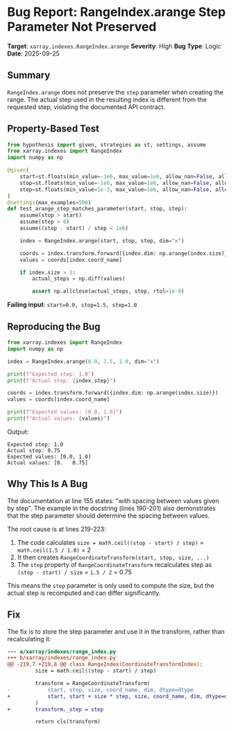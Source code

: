 # Bug Report: RangeIndex.arange Step Parameter Not Preserved

**Target**: `xarray.indexes.RangeIndex.arange`
**Severity**: High
**Bug Type**: Logic
**Date**: 2025-09-25

## Summary

`RangeIndex.arange` does not preserve the `step` parameter when creating the range. The actual step used in the resulting index is different from the requested step, violating the documented API contract.

## Property-Based Test

```python
from hypothesis import given, strategies as st, settings, assume
from xarray.indexes import RangeIndex
import numpy as np

@given(
    start=st.floats(min_value=-1e6, max_value=1e6, allow_nan=False, allow_infinity=False),
    stop=st.floats(min_value=-1e6, max_value=1e6, allow_nan=False, allow_infinity=False),
    step=st.floats(min_value=1e-3, max_value=1e6, allow_nan=False, allow_infinity=False)
)
@settings(max_examples=500)
def test_arange_step_matches_parameter(start, stop, step):
    assume(stop > start)
    assume(step > 0)
    assume((stop - start) / step < 1e6)

    index = RangeIndex.arange(start, stop, step, dim="x")

    coords = index.transform.forward({index.dim: np.arange(index.size)})
    values = coords[index.coord_name]

    if index.size > 1:
        actual_steps = np.diff(values)

        assert np.allclose(actual_steps, step, rtol=1e-9)
```

**Failing input**: `start=0.0, stop=1.5, step=1.0`

## Reproducing the Bug

```python
from xarray.indexes import RangeIndex
import numpy as np

index = RangeIndex.arange(0.0, 1.5, 1.0, dim="x")

print(f"Expected step: 1.0")
print(f"Actual step: {index.step}")

coords = index.transform.forward({index.dim: np.arange(index.size)})
values = coords[index.coord_name]

print(f"Expected values: [0.0, 1.0]")
print(f"Actual values: {values}")
```

Output:
```
Expected step: 1.0
Actual step: 0.75
Expected values: [0.0, 1.0]
Actual values: [0.   0.75]
```

## Why This Is A Bug

The documentation at line 155 states: "with spacing between values given by step". The example in the docstring (lines 190-201) also demonstrates that the step parameter should determine the spacing between values.

The root cause is at lines 219-223:
1. The code calculates `size = math.ceil((stop - start) / step)` = `math.ceil(1.5 / 1.0)` = 2
2. It then creates `RangeCoordinateTransform(start, stop, size, ...)`
3. The `step` property of `RangeCoordinateTransform` recalculates step as `(stop - start) / size` = `1.5 / 2` = 0.75

This means the `step` parameter is only used to compute the size, but the actual step is recomputed and can differ significantly.

## Fix

The fix is to store the step parameter and use it in the transform, rather than recalculating it:

```diff
--- a/xarray/indexes/range_index.py
+++ b/xarray/indexes/range_index.py
@@ -219,7 +219,8 @@ class RangeIndex(CoordinateTransformIndex):
         size = math.ceil((stop - start) / step)

         transform = RangeCoordinateTransform(
-            start, stop, size, coord_name, dim, dtype=dtype
+            start, start + size * step, size, coord_name, dim, dtype=dtype
         )
+        transform._step = step

         return cls(transform)
```